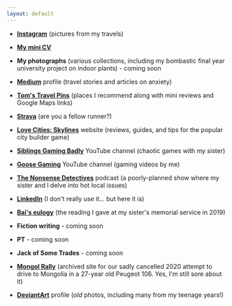 ```yaml
---
layout: default
---
```


- **[Instagram](https://www.instagram.com/tomwbond/)** (pictures from my travels)

- **[My mini CV](https://tombond.uk/)**

- **My photographs** (various collections, including my bombastic final year university project on indoor plants) - coming soon

- **[Medium](https://medium.com/@tomwbond)** profile (travel stories and articles on anxiety)

- **[Tom's Travel Pins](https://tomwbond.github.io/pins/)** (places I recommend along with mini reviews and Google Maps links)

- **[Strava](https://www.strava.com/athletes/8772755)** (are you a fellow runner?)

- **[Love Cities: Skylines](https://www.lovecitiesskylines.com/)** website (reviews, guides, and tips for the popular city builder game)

- **[Siblings Gaming Badly](https://www.youtube.com/@SiblingsGamingBadly)** YouTube channel (chaotic games with my sister)

- **[Goose Gaming](https://www.youtube.com/channel/UC35jLB16fCU6UCBV8s3A7tg)** YouTube channel (gaming videos by me)

- **[The Nonsense Detectives](https://podcasters.spotify.com/pod/show/nonsensedetectives/episodes/Local-issues-under-the-microscope-e2hu6oo)** podcast (a poorly-planned show where my sister and I delve into hot local issues)

- **[LinkedIn](https://www.linkedin.com/in/tomwbond/)** (I don't really use it... but here it is)

- **[Bai's eulogy](https://tomwbond.github.io/bai/)** (the reading I gave at my sister's memorial service in 2019)

- **Fiction writing** - coming soon

- **PT** - coming soon



- **Jack of Some Trades** - coming soon

- **[Mongol Rally](https://mongolrallyarchive.wordpress.com/)** (archived site for our sadly cancelled 2020 attempt to drive to Mongolia in a 27-year old Peugeot 106. Yes, I'm still sore about it)

- **[DeviantArt](https://www.deviantart.com/jervis38)** profile (*old* photos, including many from my teenage years!)
